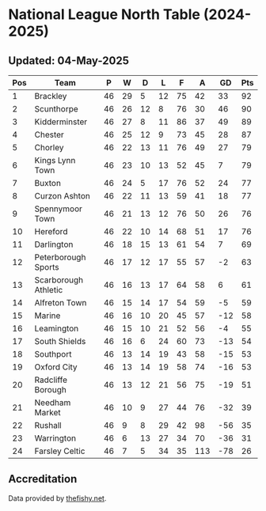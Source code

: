 # National League North Table (2024-2025)
## Updated: 04-May-2025

| Pos | Team | P | W | D | L | F | A | GD | Pts |
| --- | --- | --- | --- | --- | --- | --- | --- | --- | --- |
| 1 | Brackley | 46 | 29 | 5 | 12 | 75 | 42 | 33 | 92 |
| 2 | Scunthorpe | 46 | 26 | 12 | 8 | 76 | 30 | 46 | 90 |
| 3 | Kidderminster | 46 | 27 | 8 | 11 | 86 | 37 | 49 | 89 |
| 4 | Chester | 46 | 25 | 12 | 9 | 73 | 45 | 28 | 87 |
| 5 | Chorley | 46 | 22 | 13 | 11 | 76 | 49 | 27 | 79 |
| 6 | Kings Lynn Town | 46 | 23 | 10 | 13 | 52 | 45 | 7 | 79 |
| 7 | Buxton | 46 | 24 | 5 | 17 | 76 | 52 | 24 | 77 |
| 8 | Curzon Ashton | 46 | 22 | 11 | 13 | 59 | 41 | 18 | 77 |
| 9 | Spennymoor Town | 46 | 21 | 13 | 12 | 76 | 50 | 26 | 76 |
| 10 | Hereford | 46 | 22 | 10 | 14 | 68 | 51 | 17 | 76 |
| 11 | Darlington | 46 | 18 | 15 | 13 | 61 | 54 | 7 | 69 |
| 12 | Peterborough Sports | 46 | 17 | 12 | 17 | 55 | 57 | -2 | 63 |
| 13 | Scarborough Athletic | 46 | 16 | 13 | 17 | 64 | 58 | 6 | 61 |
| 14 | Alfreton Town | 46 | 15 | 14 | 17 | 54 | 59 | -5 | 59 |
| 15 | Marine | 46 | 16 | 10 | 20 | 45 | 57 | -12 | 58 |
| 16 | Leamington | 46 | 15 | 10 | 21 | 52 | 56 | -4 | 55 |
| 17 | South Shields | 46 | 16 | 6 | 24 | 60 | 73 | -13 | 54 |
| 18 | Southport | 46 | 13 | 14 | 19 | 43 | 58 | -15 | 53 |
| 19 | Oxford City | 46 | 13 | 14 | 19 | 58 | 74 | -16 | 53 |
| 20 | Radcliffe Borough | 46 | 13 | 12 | 21 | 56 | 75 | -19 | 51 |
| 21 | Needham Market | 46 | 10 | 9 | 27 | 44 | 76 | -32 | 39 |
| 22 | Rushall | 46 | 9 | 8 | 29 | 42 | 98 | -56 | 35 |
| 23 | Warrington | 46 | 6 | 13 | 27 | 34 | 70 | -36 | 31 |
| 24 | Farsley Celtic | 46 | 7 | 5 | 34 | 35 | 113 | -78 | 26 |

## Accreditation 

Data provided by [thefishy.net](https://www.thefishy.net/).